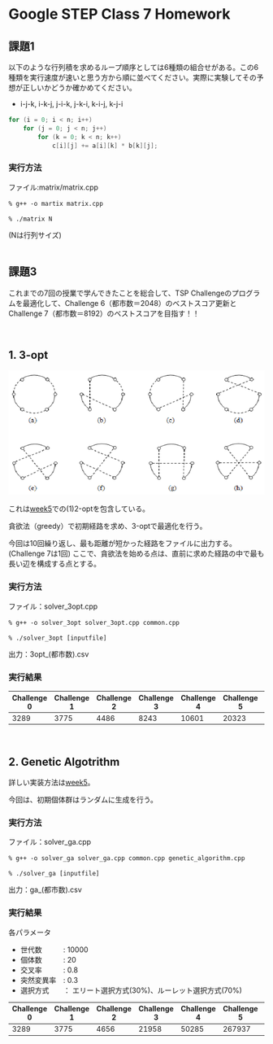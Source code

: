 # Google STEP Class 7 Homework

## 課題1
以下のような行列積を求めるループ順序としては6種類の組合せがある。この6種類を実行速度が速いと思う方から順に並べてください。実際に実験してその予想が正しいかどうか確かめてください。

- i-j-k, i-k-j, j-i-k, j-k-i, k-i-j, k-j-i

```C++
for (i = 0; i < n; i++)
    for (j = 0; j < n; j++)
        for (k = 0; k < n; k++)
            c[i][j] += a[i][k] * b[k][j];
```

### 実行方法

ファイル:matrix/matrix.cpp

```
% g++ -o martix matrix.cpp
```

```
% ./matrix N
```

(Nは行列サイズ)
<br>
<br>

## 課題3
これまでの7回の授業で学んできたことを総合して、TSP Challengeのプログラムを最適化して、Challenge 6（都市数＝2048）のベストスコア更新とChallenge 7（都市数＝8192）のベストスコアを目指す！！

<br>

## 1. 3-opt

<img src="https://github.com/llannasatoll/step2022/blob/main/week7/img/3-opt.png" width="800">

これは[week5](https://github.com/llannasatoll/step2022/tree/main/week5)での(1)2-optを包含している。

貪欲法（greedy）で初期経路を求め、3-optで最適化を行う。

今回は10回繰り返し、最も距離が短かった経路をファイルに出力する。(Challenge 7は1回)
ここで、貪欲法を始める点は、直前に求めた経路の中で最も長い辺を構成する点とする。


### 実行方法

ファイル：solver_3opt.cpp
```
% g++ -o solver_3opt solver_3opt.cpp common.cpp
```
```
% ./solver_3opt [inputfile]
```
出力：3opt_(都市数).csv


### 実行結果

| Challenge 0 | Challenge 1 | Challenge 2 | Challenge 3 | Challenge 4 | Challenge 5 | Challenge 6 | Challenge 7 | 
|-------------|-------------|-------------|-------------|-------------|-------------|-------------|-------------|
|3289|3775|4486|8243|10601|20323|39819|78021|

<br>

## 2. Genetic Algotrithm

詳しい実装方法は[week5](https://github.com/llannasatoll/step2022/tree/main/week5)。

今回は、初期個体群はランダムに生成を行う。

### 実行方法
ファイル：solver_ga.cpp
```
% g++ -o solver_ga solver_ga.cpp common.cpp genetic_algorithm.cpp
```
```
% ./solver_ga [inputfile]
```
出力：ga_(都市数).csv


### 実行結果

各パラメータ
- 世代数　　　: 10000
- 個体数　　　: 20
- 交叉率　　　: 0.8
- 突然変異率　: 0.3
- 選択方式　　： エリート選択方式(30%)、ルーレット選択方式(70%)

| Challenge 0 | Challenge 1 | Challenge 2 | Challenge 3 | Challenge 4 | Challenge 5 | Challenge 6 | Challenge 7 | 
|-------------|-------------|-------------|-------------|-------------|-------------|-------------|-------------|
|3289|3775|4656|21958|50285|267937|||
